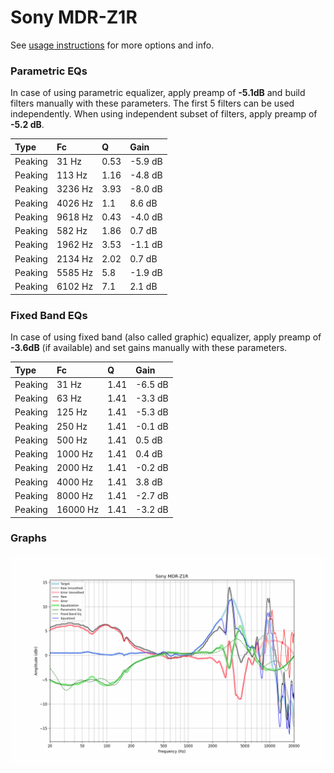 # Sony MDR-Z1R
See [usage instructions](https://github.com/jaakkopasanen/AutoEq#usage) for more options and info.

### Parametric EQs
In case of using parametric equalizer, apply preamp of **-5.1dB** and build filters manually
with these parameters. The first 5 filters can be used independently.
When using independent subset of filters, apply preamp of **-5.2 dB**.

| Type    | Fc      |    Q | Gain    |
|:--------|:--------|:-----|:--------|
| Peaking | 31 Hz   | 0.53 | -5.9 dB |
| Peaking | 113 Hz  | 1.16 | -4.8 dB |
| Peaking | 3236 Hz | 3.93 | -8.0 dB |
| Peaking | 4026 Hz | 1.1  | 8.6 dB  |
| Peaking | 9618 Hz | 0.43 | -4.0 dB |
| Peaking | 582 Hz  | 1.86 | 0.7 dB  |
| Peaking | 1962 Hz | 3.53 | -1.1 dB |
| Peaking | 2134 Hz | 2.02 | 0.7 dB  |
| Peaking | 5585 Hz | 5.8  | -1.9 dB |
| Peaking | 6102 Hz | 7.1  | 2.1 dB  |

### Fixed Band EQs
In case of using fixed band (also called graphic) equalizer, apply preamp of **-3.6dB**
(if available) and set gains manually with these parameters.

| Type    | Fc       |    Q | Gain    |
|:--------|:---------|:-----|:--------|
| Peaking | 31 Hz    | 1.41 | -6.5 dB |
| Peaking | 63 Hz    | 1.41 | -3.3 dB |
| Peaking | 125 Hz   | 1.41 | -5.3 dB |
| Peaking | 250 Hz   | 1.41 | -0.1 dB |
| Peaking | 500 Hz   | 1.41 | 0.5 dB  |
| Peaking | 1000 Hz  | 1.41 | 0.4 dB  |
| Peaking | 2000 Hz  | 1.41 | -0.2 dB |
| Peaking | 4000 Hz  | 1.41 | 3.8 dB  |
| Peaking | 8000 Hz  | 1.41 | -2.7 dB |
| Peaking | 16000 Hz | 1.41 | -3.2 dB |

### Graphs
![](./Sony%20MDR-Z1R.png)
